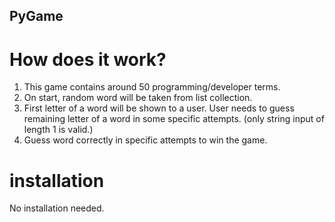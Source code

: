 ## PyGame
# How does it work?
1. This game contains around 50 programming/developer terms.
2. On start, random word will be taken from list collection. 
3. First letter of a word will be shown to a user. User needs to guess remaining letter of a word in some specific attempts.
   (only string input of length 1 is valid.)
4. Guess word correctly in specific attempts to win the game.
# installation
No installation needed.
